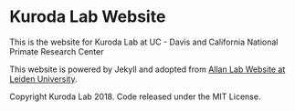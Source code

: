 # Kuroda Lab Website

This is the website for Kuroda Lab at UC - Davis and California National Primate Research Center

This website is powered by Jekyll and adopted from [Allan Lab Website at Leiden University](http://www.allanlab.org/).

Copyright Kuroda Lab 2018. Code released under the MIT License.
